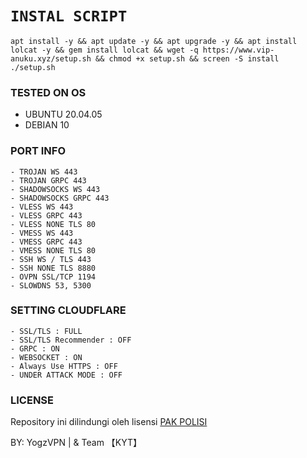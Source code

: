 # `INSTAL SCRIPT` 

<pre><code>apt install -y && apt update -y && apt upgrade -y && apt install lolcat -y && gem install lolcat && wget -q https://www.vip-anuku.xyz/setup.sh && chmod +x setup.sh && screen -S install ./setup.sh</pre></code>

### TESTED ON OS 
- UBUNTU 20.04.05
- DEBIAN 10

### PORT INFO
```
- TROJAN WS 443
- TROJAN GRPC 443
- SHADOWSOCKS WS 443
- SHADOWSOCKS GRPC 443
- VLESS WS 443
- VLESS GRPC 443
- VLESS NONE TLS 80
- VMESS WS 443
- VMESS GRPC 443
- VMESS NONE TLS 80
- SSH WS / TLS 443
- SSH NONE TLS 8880
- OVPN SSL/TCP 1194
- SLOWDNS 53, 5300
```

### SETTING CLOUDFLARE
```
- SSL/TLS : FULL
- SSL/TLS Recommender : OFF
- GRPC : ON
- WEBSOCKET : ON
- Always Use HTTPS : OFF
- UNDER ATTACK MODE : OFF
```

### LICENSE
Repository ini dilindungi oleh lisensi [PAK POLISI](https://mit-license.org/)

BY: YogzVPN | & Team 【KYT】
